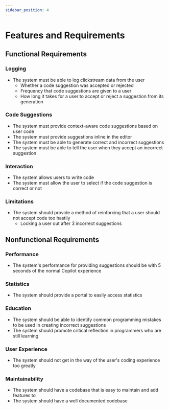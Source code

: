 ```yaml
---
sidebar_position: 4
---
```


# Features and Requirements

## Functional Requirements

### Logging
- The system must be able to log clickstream data from the user
  - Whether a code suggestion was accepted or rejected
  - Frequency that code suggestions are given to a user
  - How long it takes for a user to accept or reject a suggestion from its generation
### Code Suggestions
- The system must provide context-aware code suggestions based on user code
- The system must provide suggestions inline in the editor
- The system must be able to generate correct and incorrect suggestions
- The system must be able to tell the user when they accept an incorrect suggestion
### Interaction
- The system allows users to write code
- The system must allow the user to select if the code suggestion is correct or not
### Limitations
- The system should provide a method of reinforcing that a user should not accept code too hastily
  - Locking a user out after 3 incorrect suggestions

## Nonfunctional Requirements
### Performance
- The system's performance for providing suggestions should be with 5 seconds of the normal Copilot experience
### Statistics
- The system should provide a portal to easily access statistics
### Education
- The system should be able to identify common programming mistakes to be used in creating incorrect suggestions
- The system should promote critical reflection in programmers who are still learning
### User Experience
- The system should not get in the way of the user's coding experience too greatly
### Maintainability
- The system should have a codebase that is easy to maintain and add features to
- The system should have a well documented codebase